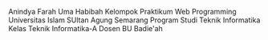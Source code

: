Anindya Farah Uma Habibah 
Kelompok Praktikum Web Programming
Universitas Islam SUltan Agung Semarang
Program Studi Teknik Informatika 
Kelas Teknik Informatika-A
Dosen BU Badie'ah 
